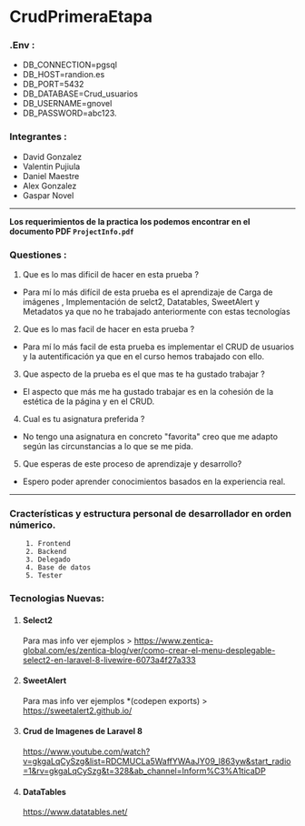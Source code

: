 # CrudPrimeraEtapa

### .Env :

- DB_CONNECTION=pgsql
- DB_HOST=randion.es
- DB_PORT=5432
- DB_DATABASE=Crud_usuarios
- DB_USERNAME=gnovel
- DB_PASSWORD=abc123.


### Integrantes :

- David Gonzalez
- Valentin Pujiula  
- Daniel Maestre 
- Alex Gonzalez
- Gaspar Novel

--- 

**Los requerimientos de la practica los podemos encontrar en el documento PDF `ProjectInfo.pdf`**

### Questiones :

1. Que es lo mas dificil de hacer en esta prueba ?

  * Para mí lo más difícil de esta prueba es el aprendizaje de Carga de imágenes
, Implementación de selct2, Datatables, SweetAlert y Metadatos ya que no he trabajado anteriormente con estas tecnologías 

2. Que es lo mas facil de hacer en esta prueba ?

  * Para mí lo más facil de esta prueba es implementar el CRUD de usuarios y la autentificación ya que en el curso hemos trabajado con ello.

3. Que aspecto de la prueba es el que mas te ha gustado trabajar ?

  * El aspecto que más me ha gustado trabajar es en la cohesión de la estética de la página y en el CRUD.

4. Cual es tu asignatura preferida ?

  * No tengo una asignatura en concreto "favorita" creo que me adapto según las circunstancias a lo que se me pida.

5. Que esperas de este proceso de aprendizaje y desarrollo?

  * Espero poder aprender conocimientos basados en la experiencia real.

---
###     Cracterísticas y estructura personal de desarrollador en orden númerico.
        1. Frontend
        2. Backend
        3. Delegado
        4. Base de datos
        5. Tester


### Tecnologias Nuevas:

1. #### Select2
     
     Para mas info ver ejemplos > https://www.zentica-global.com/es/zentica-blog/ver/como-crear-el-menu-desplegable-select2-en-laravel-8-livewire-6073a4f27a333 



1. #### SweetAlert

    Para mas info ver ejemplos *(codepen exports) > https://sweetalert2.github.io/ 

1. #### Crud de Imagenes de Laravel 8 

    https://www.youtube.com/watch?v=gkgaLqCySzg&list=RDCMUCLa5WaffYWAaJY09_l863yw&start_radio=1&rv=gkgaLqCySzg&t=328&ab_channel=Inform%C3%A1ticaDP 

1. #### DataTables

    https://www.datatables.net/
